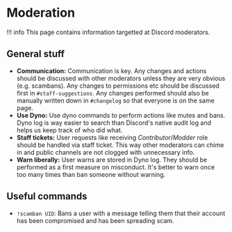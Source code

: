 # Moderation

!!! info
    This page contains information targetted at Discord moderators.



## General stuff

- **Communication:** Communication is key. Any changes and actions should be discussed with other moderators unless they are very obvious (e.g. scambans).
  Any changes to permissions etc should be discussed first in `#staff-suggestions`. Any changes performed should also be manually written down in `#changelog` so that everyone is on the same page.
- **Use Dyno:** Use dyno commands to perform actions like mutes and bans. Dyno log is way easier to search than Discord's native audit log and helps us keep track of who did what.
- **Staff tickets:** User requests like receiving _Contributor_/_Modder_ role should be handled via staff ticket. This way other moderators can chime in and public channels are not clogged with unnecessary info.
- **Warn liberally:** User warns are stored in Dyno log. They should be performed as a first measure on misconduct. It's better to warn once too many times than ban someone without warning.

## Useful commands

- `!scamban UID`: Bans a user with a message telling them that their account has been compromised and has been spreading scam.
